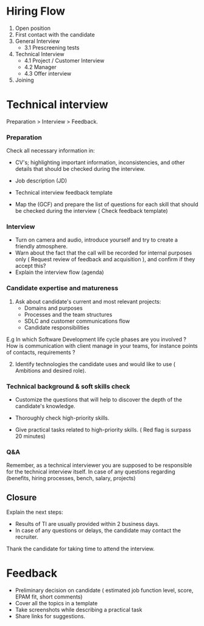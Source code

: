 # Hiring Flow

1. Open position
2. First contact with the candidate
3. General Interview
   - 3.1 Prescreening tests
4. Technical Interview
    - 4.1 Project / Customer Interview
    - 4.2 Manager
    - 4.3 Offer interview
5. Joining



# Technical interview 

Preparation > Interview > Feedback. 

### Preparation 

Check all necessary information in:

* CV's; highlighting important information, inconsistencies, and other details that should be checked during the interview.
* Job description (JD)
* Technical interview feedback template


* Map the (GCF) and prepare the list of questions for each skill that should be checked during the interview ( Check feedback template)


###  Interview

- Turn on camera and audio, introduce yourself and try to create a friendly atmosphere. 
- Warn about the fact that the call will be recorded for internal purposes only ( Request review of feedback and acquisition ), and confirm if they accept this?
- Explain the interview flow (agenda)

### Candidate expertise and matureness 

1) Ask about candidate's current and most relevant projects: 
   - Domains and purposes 
   - Processes and the team structures
   - SDLC and customer communications flow
   - Candidate responsibilities 
  
E.g In which Software Development life cycle phases are you  involved ?
How is communication with client manage in your teams, for instance points of contacts, requirements ? 

2) Identify technologies the candidate uses and would like to use ( Ambitions and desired role).

### Technical background & soft skills check

* Customize the questions that will help to discover the depth of the candidate's knowledge.

* Thoroughly check high-priority skills.

* Give practical tasks related to high-priority skills. ( Red flag is surpass 20 minutes)

### Q&A

Remember, as a technical interviewer you are supposed to be responsible for the technical interview itself. In case of any questions regarding (benefits, hiring processes, bench, salary, projects)

## Closure

Explain the next steps: 
- Results of TI are usually provided within 2 business days.
- In case of any questions or delays, the candidate may contact the recruiter.


Thank the candidate for taking time to attend the interview.


# Feedback

* Preliminary decision on candidate ( estimated job function level, score, EPAM fit, short comments)
* Cover all the topics in a template
* Take screenshots while describing a practical task
* Share links for suggestions.